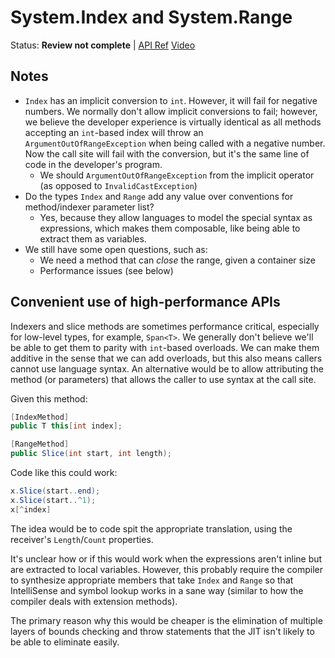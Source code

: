 # System.Index and System.Range

Status: **Review not complete** | 
[API Ref](https://github.com/dotnet/corefx/issues/34076)
[Video](https://www.youtube.com/watch?v=NYliXLGGBwc)

## Notes

* `Index` has an implicit conversion to `int`. However, it will fail for
  negative numbers. We normally don't allow implicit conversions to fail;
  however, we believe the developer experience is virtually identical as all
  methods accepting an `int`-based index will throw an
  `ArgumentOutOfRangeException` when being called with a negative number. Now
  the call site will fail with the conversion, but it's the same line of code in
  the developer's program.
    - We should `ArgumentOutOfRangeException` from the implicit operator (as
      opposed to `InvalidCastException`)
* Do the types `Index` and `Range` add any value over conventions for
  method/indexer parameter list?
    - Yes, because they allow languages to model the special syntax as
      expressions, which makes them composable, like being able to extract them
      as variables.
* We still have some open questions, such as:
    - We need a method that can *close* the range, given a container size
    - Performance issues (see below)

## Convenient use of high-performance APIs

Indexers and slice methods are sometimes performance critical, especially for
low-level types, for example, `Span<T>`. We generally don't believe we'll be
able to get them to parity with `int`-based overloads. We can make them additive
in the sense that we can add overloads, but this also means callers cannot use
language syntax. An alternative would be to allow attributing the method (or
parameters) that allows the caller to use syntax at the call site.

Given this method:

```C#
[IndexMethod]
public T this[int index];

[RangeMethod]
public Slice(int start, int length);
```

Code like this could work:

```C#
x.Slice(start..end);
x.Slice(start..^1);
x[^index]
```

The idea would be to code spit the appropriate translation, using the receiver's
`Length`/`Count` properties.

It's unclear how or if this would work when the expressions aren't inline but
are extracted to local variables. However, this probably require the compiler to
synthesize appropriate members that take `Index` and `Range` so that
IntelliSense and symbol lookup works in a sane way (similar to how the compiler
deals with extension methods).

The primary reason why this would be cheaper is the elimination of multiple
layers of bounds checking and throw statements that the JIT isn't likely to be
able to eliminate easily.